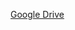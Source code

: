 [Google Drive](https://drive.google.com/file/d/1Duj9ARSbjBTZDbCLQ49LZbt3pP6hEcU3/view?usp=drive_link)